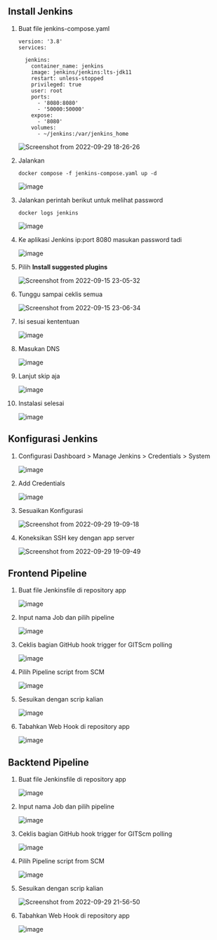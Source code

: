 ## Install Jenkins

1. Buat file jenkins-compose.yaml 

       version: '3.8'
       services:

         jenkins:
           container_name: jenkins
           image: jenkins/jenkins:lts-jdk11
           restart: unless-stopped
           privileged: true
           user: root
           ports:
             - '8080:8080'
             - '50000:50000'
           expose:
             - '8080'
           volumes:
             - ~/jenkins:/var/jenkins_home

   ![Screenshot from 2022-09-29 18-26-26](https://user-images.githubusercontent.com/40049149/193020211-24fb3823-2279-42b8-b159-406dc443eda9.png)

2. Jalankan

       docker compose -f jenkins-compose.yaml up -d

   ![image](https://user-images.githubusercontent.com/40049149/193020805-eb3c9293-e22f-4a3c-ae57-58d380f84e52.png)

3. Jalankan perintah berikut untuk melihat password

       docker logs jenkins

   ![image](https://user-images.githubusercontent.com/40049149/193021151-66809584-d570-48d8-aebd-309e5d4ef2b1.png)

4. Ke aplikasi Jenkins ip:port 8080 masukan password tadi

   ![image](https://user-images.githubusercontent.com/40049149/190452820-2d957736-45a0-4c12-8732-93b1594d1f89.png)

5. Pilih __Install suggested plugins__

   ![Screenshot from 2022-09-15 23-05-32](https://user-images.githubusercontent.com/40049149/190453292-676f9fe5-3f12-474b-b6ae-cca0e465de41.png)

6. Tunggu sampai ceklis semua

   ![Screenshot from 2022-09-15 23-06-34](https://user-images.githubusercontent.com/40049149/190453395-a70de0b1-4822-4b04-b6c4-8bf5a8805af1.png)

7. Isi sesuai kententuan

   ![image](https://user-images.githubusercontent.com/40049149/190453699-54ccaf45-e894-4e4b-8811-4aace8778179.png)

8. Masukan DNS

   ![image](https://user-images.githubusercontent.com/40049149/193024498-5c32886b-00e6-45cd-8af1-da690a4d16a6.png)

9. Lanjut skip aja

    ![image](https://user-images.githubusercontent.com/40049149/190453925-1b3c0c25-f684-4ffb-bebf-83bc15d3a573.png)

10. Instalasi selesai

    ![image](https://user-images.githubusercontent.com/40049149/193024990-c7a83e42-8b96-4b97-b856-9aff1a43a947.png)

## Konfigurasi Jenkins

1. Configurasi Dashboard > Manage Jenkins > Credentials > System

    ![image](https://user-images.githubusercontent.com/40049149/193026161-7e99ae36-cec3-4013-adb1-31d80d7f358a.png)

2. Add Credentials

    ![image](https://user-images.githubusercontent.com/40049149/193026568-c98112e0-34e9-4ae4-b1a8-e346c31cfa2d.png)

3. Sesuaikan Konfigurasi

    ![Screenshot from 2022-09-29 19-09-18](https://user-images.githubusercontent.com/40049149/193027927-981ab5c0-53b8-4fa8-81b3-ece8f137f460.png)
    
4. Koneksikan SSH key dengan app server

    ![Screenshot from 2022-09-29 19-09-49](https://user-images.githubusercontent.com/40049149/193027942-b5dcbe02-0b77-40db-a642-39df39564418.png)

## Frontend Pipeline

1. Buat file Jenkinsfile di repository app

   ![image](https://user-images.githubusercontent.com/40049149/193031295-ba67302c-c5b4-44b5-b954-e4be5ff2209f.png)

2. Input nama Job dan pilih pipeline

   ![image](https://user-images.githubusercontent.com/40049149/193032357-8ff03c60-ba81-4b38-99ae-50a0e08e0756.png)

3. Ceklis bagian GitHub hook trigger for GITScm polling

   ![image](https://user-images.githubusercontent.com/40049149/193032690-5a2105e9-5c99-49e2-a464-47daae759170.png)

4. Pilih Pipeline script from SCM

   ![image](https://user-images.githubusercontent.com/40049149/193032876-5a532e24-d709-4ac7-be2d-564b9ef4576d.png)

5. Sesuikan dengan scrip kalian

   ![image](https://user-images.githubusercontent.com/40049149/193038035-fe3b6209-263f-44ed-ad4e-dcf629ca6ebe.png)

6. Tabahkan Web Hook di repository app

   ![image](https://user-images.githubusercontent.com/40049149/193063961-59d78627-6949-4d0a-98e8-2d245fb62d7f.png)

## Backtend Pipeline

1. Buat file Jenkinsfile di repository app

   ![image](https://user-images.githubusercontent.com/40049149/193066723-a7721396-2954-452e-a99b-33bc031cfce6.png)

2. Input nama Job dan pilih pipeline

   ![image](https://user-images.githubusercontent.com/40049149/193032357-8ff03c60-ba81-4b38-99ae-50a0e08e0756.png)

3. Ceklis bagian GitHub hook trigger for GITScm polling

   ![image](https://user-images.githubusercontent.com/40049149/193032690-5a2105e9-5c99-49e2-a464-47daae759170.png)

4. Pilih Pipeline script from SCM

   ![image](https://user-images.githubusercontent.com/40049149/193032876-5a532e24-d709-4ac7-be2d-564b9ef4576d.png)

5. Sesuikan dengan scrip kalian

   ![Screenshot from 2022-09-29 21-56-50](https://user-images.githubusercontent.com/40049149/193066615-4d012052-41a2-4f4b-97b5-e857c70bdc96.png)

6. Tabahkan Web Hook di repository app

   ![image](https://user-images.githubusercontent.com/40049149/193063961-59d78627-6949-4d0a-98e8-2d245fb62d7f.png)
























